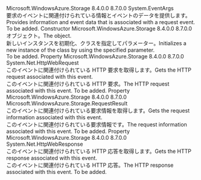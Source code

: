 <Type Name="RequestEventArgs" FullName="Microsoft.WindowsAzure.Storage.RequestEventArgs">
  <TypeSignature Language="C#" Value="public sealed class RequestEventArgs : EventArgs" />
  <TypeSignature Language="ILAsm" Value=".class public auto ansi sealed beforefieldinit RequestEventArgs extends System.EventArgs" />
  <TypeSignature Language="DocId" Value="T:Microsoft.WindowsAzure.Storage.RequestEventArgs" />
  <TypeSignature Language="VB.NET" Value="Public NotInheritable Class RequestEventArgs&#xA;Inherits EventArgs" />
  <TypeSignature Language="F#" Value="type RequestEventArgs = class&#xA;    inherit EventArgs" />
  <AssemblyInfo>
    <AssemblyName>Microsoft.WindowsAzure.Storage</AssemblyName>
    <AssemblyVersion>8.4.0.0</AssemblyVersion>
    <AssemblyVersion>8.7.0.0</AssemblyVersion>
  </AssemblyInfo>
  <Base>
    <BaseTypeName>System.EventArgs</BaseTypeName>
  </Base>
  <Interfaces />
  <Docs>
    <summary>
            <span data-ttu-id="17014-101">要求のイベントに関連付けられている情報とイベントのデータを提供します。</span><span class="sxs-lookup"><span data-stu-id="17014-101">Provides information and event data that is associated with a request event.</span></span>
            </summary>
    <remarks>To be added.</remarks>
  </Docs>
  <Members>
    <Member MemberName=".ctor">
      <MemberSignature Language="C#" Value="public RequestEventArgs (Microsoft.WindowsAzure.Storage.RequestResult res);" />
      <MemberSignature Language="ILAsm" Value=".method public hidebysig specialname rtspecialname instance void .ctor(class Microsoft.WindowsAzure.Storage.RequestResult res) cil managed" />
      <MemberSignature Language="DocId" Value="M:Microsoft.WindowsAzure.Storage.RequestEventArgs.#ctor(Microsoft.WindowsAzure.Storage.RequestResult)" />
      <MemberSignature Language="VB.NET" Value="Public Sub New (res As RequestResult)" />
      <MemberSignature Language="F#" Value="new Microsoft.WindowsAzure.Storage.RequestEventArgs : Microsoft.WindowsAzure.Storage.RequestResult -&gt; Microsoft.WindowsAzure.Storage.RequestEventArgs" Usage="new Microsoft.WindowsAzure.Storage.RequestEventArgs res" />
      <MemberType>Constructor</MemberType>
      <AssemblyInfo>
        <AssemblyName>Microsoft.WindowsAzure.Storage</AssemblyName>
        <AssemblyVersion>8.4.0.0</AssemblyVersion>
        <AssemblyVersion>8.7.0.0</AssemblyVersion>
      </AssemblyInfo>
      <Parameters>
        <Parameter Name="res" Type="Microsoft.WindowsAzure.Storage.RequestResult" />
      </Parameters>
      <Docs>
        <param name="res"><span data-ttu-id="17014-102"><see cref="T:Microsoft.WindowsAzure.Storage.RequestResult" /> オブジェクト。</span><span class="sxs-lookup"><span data-stu-id="17014-102">The <see cref="T:Microsoft.WindowsAzure.Storage.RequestResult" /> object.</span></span></param>
        <summary>
            <span data-ttu-id="17014-103">新しいインスタンスを初期化、<see cref="T:Microsoft.WindowsAzure.Storage.RequestEventArgs" />クラスを指定して<see cref="T:Microsoft.WindowsAzure.Storage.RequestResult" />パラメーター。</span><span class="sxs-lookup"><span data-stu-id="17014-103">Initializes a new instance of the <see cref="T:Microsoft.WindowsAzure.Storage.RequestEventArgs" /> class by using the specified <see cref="T:Microsoft.WindowsAzure.Storage.RequestResult" /> parameter.</span></span>
            </summary>
        <remarks>To be added.</remarks>
      </Docs>
    </Member>
    <Member MemberName="Request">
      <MemberSignature Language="C#" Value="public System.Net.HttpWebRequest Request { get; }" />
      <MemberSignature Language="ILAsm" Value=".property instance class System.Net.HttpWebRequest Request" />
      <MemberSignature Language="DocId" Value="P:Microsoft.WindowsAzure.Storage.RequestEventArgs.Request" />
      <MemberSignature Language="VB.NET" Value="Public ReadOnly Property Request As HttpWebRequest" />
      <MemberSignature Language="F#" Value="member this.Request : System.Net.HttpWebRequest" Usage="Microsoft.WindowsAzure.Storage.RequestEventArgs.Request" />
      <MemberType>Property</MemberType>
      <AssemblyInfo>
        <AssemblyName>Microsoft.WindowsAzure.Storage</AssemblyName>
        <AssemblyVersion>8.4.0.0</AssemblyVersion>
        <AssemblyVersion>8.7.0.0</AssemblyVersion>
      </AssemblyInfo>
      <ReturnValue>
        <ReturnType>System.Net.HttpWebRequest</ReturnType>
      </ReturnValue>
      <Docs>
        <summary>
            <span data-ttu-id="17014-104">このイベントに関連付けられている HTTP 要求を取得します。</span><span class="sxs-lookup"><span data-stu-id="17014-104">Gets the HTTP request associated with this event.</span></span>
            </summary>
        <value><span data-ttu-id="17014-105">このイベントに関連付けられている HTTP 要求。</span><span class="sxs-lookup"><span data-stu-id="17014-105">The HTTP request associated with this event.</span></span></value>
        <remarks>To be added.</remarks>
      </Docs>
    </Member>
    <Member MemberName="RequestInformation">
      <MemberSignature Language="C#" Value="public Microsoft.WindowsAzure.Storage.RequestResult RequestInformation { get; }" />
      <MemberSignature Language="ILAsm" Value=".property instance class Microsoft.WindowsAzure.Storage.RequestResult RequestInformation" />
      <MemberSignature Language="DocId" Value="P:Microsoft.WindowsAzure.Storage.RequestEventArgs.RequestInformation" />
      <MemberSignature Language="VB.NET" Value="Public ReadOnly Property RequestInformation As RequestResult" />
      <MemberSignature Language="F#" Value="member this.RequestInformation : Microsoft.WindowsAzure.Storage.RequestResult" Usage="Microsoft.WindowsAzure.Storage.RequestEventArgs.RequestInformation" />
      <MemberType>Property</MemberType>
      <AssemblyInfo>
        <AssemblyName>Microsoft.WindowsAzure.Storage</AssemblyName>
        <AssemblyVersion>8.4.0.0</AssemblyVersion>
        <AssemblyVersion>8.7.0.0</AssemblyVersion>
      </AssemblyInfo>
      <ReturnValue>
        <ReturnType>Microsoft.WindowsAzure.Storage.RequestResult</ReturnType>
      </ReturnValue>
      <Docs>
        <summary>
            <span data-ttu-id="17014-106">このイベントに関連付けられている要求情報を取得します。</span><span class="sxs-lookup"><span data-stu-id="17014-106">Gets the request information associated with this event.</span></span>
            </summary>
        <value><span data-ttu-id="17014-107">このイベントに関連付けられている要求情報です。</span><span class="sxs-lookup"><span data-stu-id="17014-107">The request information associated with this event.</span></span></value>
        <remarks>To be added.</remarks>
      </Docs>
    </Member>
    <Member MemberName="Response">
      <MemberSignature Language="C#" Value="public System.Net.HttpWebResponse Response { get; }" />
      <MemberSignature Language="ILAsm" Value=".property instance class System.Net.HttpWebResponse Response" />
      <MemberSignature Language="DocId" Value="P:Microsoft.WindowsAzure.Storage.RequestEventArgs.Response" />
      <MemberSignature Language="VB.NET" Value="Public ReadOnly Property Response As HttpWebResponse" />
      <MemberSignature Language="F#" Value="member this.Response : System.Net.HttpWebResponse" Usage="Microsoft.WindowsAzure.Storage.RequestEventArgs.Response" />
      <MemberType>Property</MemberType>
      <AssemblyInfo>
        <AssemblyName>Microsoft.WindowsAzure.Storage</AssemblyName>
        <AssemblyVersion>8.4.0.0</AssemblyVersion>
        <AssemblyVersion>8.7.0.0</AssemblyVersion>
      </AssemblyInfo>
      <ReturnValue>
        <ReturnType>System.Net.HttpWebResponse</ReturnType>
      </ReturnValue>
      <Docs>
        <summary>
            <span data-ttu-id="17014-108">このイベントに関連付けられている HTTP 応答を取得します。</span><span class="sxs-lookup"><span data-stu-id="17014-108">Gets the HTTP response associated with this event.</span></span>
            </summary>
        <value><span data-ttu-id="17014-109">このイベントに関連付けられている HTTP 応答。</span><span class="sxs-lookup"><span data-stu-id="17014-109">The HTTP response associated with this event.</span></span></value>
        <remarks>To be added.</remarks>
      </Docs>
    </Member>
  </Members>
</Type>